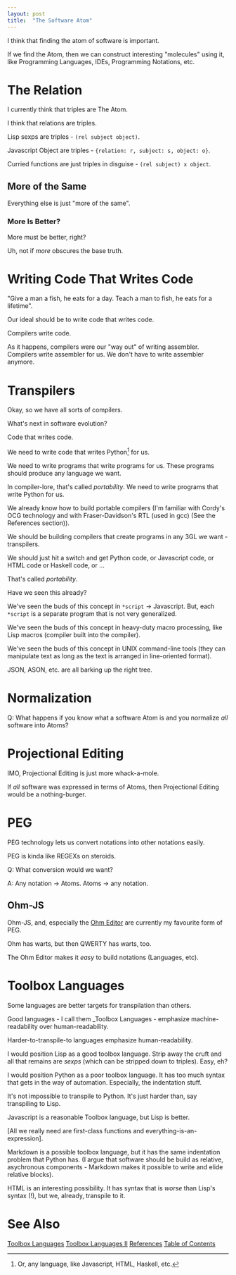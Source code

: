 ```yaml
---
layout: post
title:  "The Software Atom"
---
```


I think that finding the atom of software is important.

If we find the Atom, then we can construct interesting "molecules" using it, like Programming Languages, IDEs, Programming Notations, etc.

# The Relation

I currently think that triples are The Atom.

I think that relations are triples.

Lisp sexps are triples - `(rel subject object)`.

Javascript Object are triples - `{relation: r, subject: s, object: o}`.

Curried functions are just triples in disguise - `(rel subject) x object`. 

## More of the Same
Everything else is just "more of the same". 

### More Is Better?
More must be better, right? 

Uh, not if _more_ obscures the base truth.

# Writing Code That Writes Code
"Give a man a fish, he eats for a day. Teach a man to fish, he eats for a lifetime".

Our ideal should be to write code that writes code.

Compilers write code.

As it happens, compilers were our "way out" of writing assembler. Compilers write assembler for us. We don't have to write assembler anymore.

# Transpilers
Okay, so we have all sorts of compilers.

What's next in software evolution?

Code that writes code.

We need to write code that writes Python[^1] for us.

We need to write programs that write programs for us. These programs should produce any language we want. 

In compiler-lore, that's called _portability_. We need to write programs that write Python for us.

We already know how to build portable compilers (I'm familiar with Cordy's OCG technology and with Fraser-Davidson's RTL (used in gcc) (See the References section)).

We should be building compilers that create programs in any 3GL we want - transpilers.

We should just hit a switch and get Python code, or Javascript code, or HTML code or Haskell code, or ...

That's called _portability_.

[^1]:Or, any language, like Javascript, HTML, Haskell, etc.

Have we seen this already?

We've seen the buds of this concept in `*script` -> Javascript. But, each `*script` is a separate program that is not very generalized.

We've seen the buds of this concept in heavy-duty macro processing, like Lisp macros (compiler built into the compiler).

We've seen the buds of this concept in UNIX command-line tools (they can manipulate text as long as the text is arranged in line-oriented format).

JSON, ASON, etc. are all barking up the right tree.

# Normalization
Q: What happens if you know what a software Atom is and you normalize _all_ software into Atoms?
# Projectional Editing
IMO, Projectional Editing is just more whack-a-mole.

If _all_ software was expressed in terms of Atoms, then Projectional Editing would be a nothing-burger.

# PEG

PEG technology lets us convert notations into other notations easily.

PEG is kinda like REGEXs on steroids.

Q: What conversion would we want?

A: Any notation -> Atoms.  Atoms -> any notation.

## Ohm-JS

Ohm-JS, and, especially the [Ohm Editor](https://ohmlang.github.io/editor/) are currently my favourite form of PEG.

Ohm has warts, but then QWERTY has warts, too.

The Ohm Editor makes it _easy_ to build notations (Languages, etc).

# Toolbox Languages

Some languages are better targets for transpilation than others.

Good languages - I call them _Toolbox Languages - emphasize machine-readability over human-readability.

Harder-to-transpile-to languages emphasize human-readability.

I would position Lisp as a good toolbox language. Strip away the cruft and all that remains are _sexps_ (which can be stripped down to triples).  Easy, eh?

I would position Python as a poor toolbox language.  It has too much syntax that gets in the way of automation.  Especially, the indentation stuff.

It's not impossible to transpile to Python.  It's just harder than, say transpiling to Lisp.

Javascript is a reasonable Toolbox language, but Lisp is better.

[All we really need are first-class functions and everything-is-an-expression].

Markdown is a possible toolbox language, but it has the same indentation problem that Python has. (I argue that software should be build as relative, asychronous components - Markdown makes it possible to write and elide relative blocks).

HTML is an interesting possibility. It has syntax that is _worse_ than Lisp's syntax (!), but we, already, transpile to it.

# See Also
[Toolbox Languages](https://guitarvydas.github.io/2021/03/16/Toolbox-Languages.html)
[Toolbox Languages II](https://guitarvydas.github.io/2021/04/28/Toolbox-Languages-(2).html)
[References](https://guitarvydas.github.io/2021/01/14/References.html)
[Table of Contents](https://guitarvydas.github.io/2021/05/14/Table-Of-Contents.html)

<script src="https://utteranc.es/client.js" 
        repo="guitarvydas/guitarvydas.github.io" 
        issue-term="pathname" 
        theme="github-light" 
        crossorigin="anonymous" 
        async> 
</script> 
